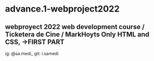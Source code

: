# advance.1-webproject2022
webproyect 2022 web development course / Ticketera de Cine / MarkHoyts
Only HTML and CSS, ->FIRST PART
-------------------------------------------------------------------------------------------
ig:     @sa.medi_
git:    i.samedi
